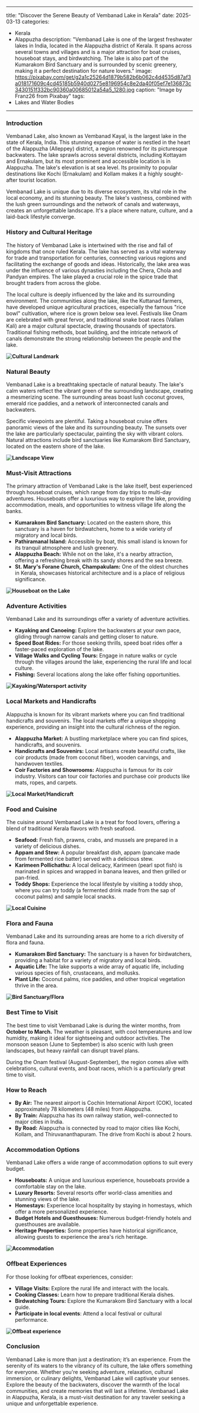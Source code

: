 
---
title: "Discover the Serene Beauty of Vembanad Lake in Kerala"
date: 2025-03-13
categories:
  - Kerala
  - Alappuzha
description: "Vembanad Lake is one of the largest freshwater lakes in India, located in the Alappuzha district of Kerala. It spans across several towns and villages and is a major attraction for boat cruises, houseboat stays, and birdwatching. The lake is also part of the Kumarakom Bird Sanctuary and is surrounded by scenic greenery, making it a perfect destination for nature lovers."
image: https://pixabay.com/get/g2a1c25264d1879b582b6b062c4d4535d87af3a018171609c4cd45185b5940d0275e8196954c8e2da40f05ef7e136873c3430151f332bc90360a00685012a54a5_1280.jpg
caption: "Image by Franz26 from Pixabay"
tags: 
  - Lakes and Water Bodies
---


### **Introduction**

Vembanad Lake, also known as Vembanad Kayal, is the largest lake in the state of Kerala, India. This stunning expanse of water is nestled in the heart of the Alappuzha (Alleppey) district, a region renowned for its picturesque backwaters. The lake sprawls across several districts, including Kottayam and Ernakulam, but its most prominent and accessible location is in Alappuzha. The lake's elevation is at sea level. Its proximity to popular destinations like Kochi (Ernakulam) and Kollam makes it a highly sought-after tourist location.

Vembanad Lake is unique due to its diverse ecosystem, its vital role in the local economy, and its stunning beauty. The lake's vastness, combined with the lush green surroundings and the network of canals and waterways, creates an unforgettable landscape. It's a place where nature, culture, and a laid-back lifestyle converge.

### **History and Cultural Heritage**

The history of Vembanad Lake is intertwined with the rise and fall of kingdoms that once ruled Kerala. The lake has served as a vital waterway for trade and transportation for centuries, connecting various regions and facilitating the exchange of goods and ideas.  Historically, the lake area was under the influence of various dynasties including the Chera, Chola and Pandyan empires. The lake played a crucial role in the spice trade that brought traders from across the globe.

The local culture is deeply influenced by the lake and its surrounding environment. The communities along the lake, like the Kuttanad farmers, have developed unique agricultural practices, especially the famous "rice bowl" cultivation, where rice is grown below sea level. Festivals like Onam are celebrated with great fervor, and traditional snake boat races (Vallam Kali) are a major cultural spectacle, drawing thousands of spectators. Traditional fishing methods, boat building, and the intricate network of canals demonstrate the strong relationship between the people and the lake.

**<img src="placeholder_image_temple_or_cultural_landmark.jpg" alt="Cultural Landmark">**

### **Natural Beauty**

Vembanad Lake is a breathtaking spectacle of natural beauty. The lake's calm waters reflect the vibrant green of the surrounding landscape, creating a mesmerizing scene. The surrounding areas boast lush coconut groves, emerald rice paddies, and a network of interconnected canals and backwaters. 

Specific viewpoints are plentiful. Taking a houseboat cruise offers panoramic views of the lake and its surrounding beauty. The sunsets over the lake are particularly spectacular, painting the sky with vibrant colors. Natural attractions include bird sanctuaries like Kumarakom Bird Sanctuary, located on the eastern shore of the lake.

**<img src="placeholder_image_landscape_view.jpg" alt="Landscape View">**

### **Must-Visit Attractions**

The primary attraction of Vembanad Lake is the lake itself, best experienced through houseboat cruises, which range from day trips to multi-day adventures. Houseboats offer a luxurious way to explore the lake, providing accommodation, meals, and opportunities to witness village life along the banks.

*   **Kumarakom Bird Sanctuary:** Located on the eastern shore, this sanctuary is a haven for birdwatchers, home to a wide variety of migratory and local birds.
*   **Pathiramanal Island:** Accessible by boat, this small island is known for its tranquil atmosphere and lush greenery.
*   **Alappuzha Beach:** While not on the lake, it's a nearby attraction, offering a refreshing break with its sandy shores and the sea breeze.
*   **St. Mary's Forane Church, Champakulam:** One of the oldest churches in Kerala, showcases historical architecture and is a place of religious significance.

**<img src="placeholder_image_houseboat.jpg" alt="Houseboat on the Lake">**

### **Adventure Activities**

Vembanad Lake and its surroundings offer a variety of adventure activities.

*   **Kayaking and Canoeing:** Explore the backwaters at your own pace, gliding through narrow canals and getting closer to nature.
*   **Speed Boat Rides:** For those seeking thrills, speed boat rides offer a faster-paced exploration of the lake.
*   **Village Walks and Cycling Tours:** Engage in nature walks or cycle through the villages around the lake, experiencing the rural life and local culture.
*   **Fishing:** Several locations along the lake offer fishing opportunities.

**<img src="placeholder_image_kayaking_or_watersport.jpg" alt="Kayaking/Watersport activity">**

### **Local Markets and Handicrafts**

Alappuzha is known for its vibrant markets where you can find traditional handicrafts and souvenirs. The local markets offer a unique shopping experience, providing an insight into the cultural richness of the region.

*   **Alappuzha Market:** A bustling marketplace where you can find spices, handicrafts, and souvenirs.
*   **Handicrafts and Souvenirs:** Local artisans create beautiful crafts, like coir products (made from coconut fiber), wooden carvings, and handwoven textiles.
*   **Coir Factories and Showrooms:** Alappuzha is famous for its coir industry. Visitors can tour coir factories and purchase coir products like mats, ropes, and carpets.

**<img src="placeholder_image_market_or_handicraft.jpg" alt="Local Market/Handicraft">**

### **Food and Cuisine**

The cuisine around Vembanad Lake is a treat for food lovers, offering a blend of traditional Kerala flavors with fresh seafood.

*   **Seafood:** Fresh fish, prawns, crabs, and mussels are prepared in a variety of delicious dishes.
*   **Appam and Stew:** A popular breakfast dish, appam (pancake made from fermented rice batter) served with a delicious stew.
*   **Karimeen Pollichathu:** A local delicacy, Karimeen (pearl spot fish) is marinated in spices and wrapped in banana leaves, and then grilled or pan-fried.
*   **Toddy Shops:** Experience the local lifestyle by visiting a toddy shop, where you can try toddy (a fermented drink made from the sap of coconut palms) and sample local snacks.

**<img src="placeholder_image_local_cuisine.jpg" alt="Local Cuisine">**

### **Flora and Fauna**

Vembanad Lake and its surrounding areas are home to a rich diversity of flora and fauna.

*   **Kumarakom Bird Sanctuary:** The sanctuary is a haven for birdwatchers, providing a habitat for a variety of migratory and local birds.
*   **Aquatic Life:** The lake supports a wide array of aquatic life, including various species of fish, crustaceans, and mollusks.
*   **Plant Life:** Coconut palms, rice paddies, and other tropical vegetation thrive in the area.

**<img src="placeholder_image_bird_sanctuary_or_flora.jpg" alt="Bird Sanctuary/Flora">**

### **Best Time to Visit**

The best time to visit Vembanad Lake is during the winter months, from **October to March.** The weather is pleasant, with cool temperatures and low humidity, making it ideal for sightseeing and outdoor activities. The monsoon season (June to September) is also scenic with lush green landscapes, but heavy rainfall can disrupt travel plans.

During the Onam festival (August-September), the region comes alive with celebrations, cultural events, and boat races, which is a particularly great time to visit.

### **How to Reach**

*   **By Air:** The nearest airport is Cochin International Airport (COK), located approximately 78 kilometers (48 miles) from Alappuzha.
*   **By Train:** Alappuzha has its own railway station, well-connected to major cities in India.
*   **By Road:** Alappuzha is connected by road to major cities like Kochi, Kollam, and Thiruvananthapuram. The drive from Kochi is about 2 hours.

### **Accommodation Options**

Vembanad Lake offers a wide range of accommodation options to suit every budget.

*   **Houseboats:** A unique and luxurious experience, houseboats provide a comfortable stay on the lake.
*   **Luxury Resorts:** Several resorts offer world-class amenities and stunning views of the lake.
*   **Homestays:** Experience local hospitality by staying in homestays, which offer a more personalized experience.
*   **Budget Hotels and Guesthouses:** Numerous budget-friendly hotels and guesthouses are available.
*   **Heritage Properties:** Some properties have historical significance, allowing guests to experience the area's rich heritage.

**<img src="placeholder_image_accommodation.jpg" alt="Accommodation">**

### **Offbeat Experiences**

For those looking for offbeat experiences, consider:

*   **Village Visits:** Explore the rural life and interact with the locals.
*   **Cooking Classes:** Learn how to prepare traditional Kerala dishes.
*   **Birdwatching Tours:** Explore the Kumarakom Bird Sanctuary with a local guide.
*   **Participate in local events**: Attend a local festival or cultural performance.

**<img src="placeholder_image_offbeat_experience.jpg" alt="Offbeat experience">**

### **Conclusion**

Vembanad Lake is more than just a destination; it’s an experience. From the serenity of its waters to the vibrancy of its culture, the lake offers something for everyone. Whether you're seeking adventure, relaxation, cultural immersion, or culinary delights, Vembanad Lake will captivate your senses. Explore the beauty of the backwaters, discover the warmth of the local communities, and create memories that will last a lifetime. Vembanad Lake in Alappuzha, Kerala, is a must-visit destination for any traveler seeking a unique and unforgettable experience.


